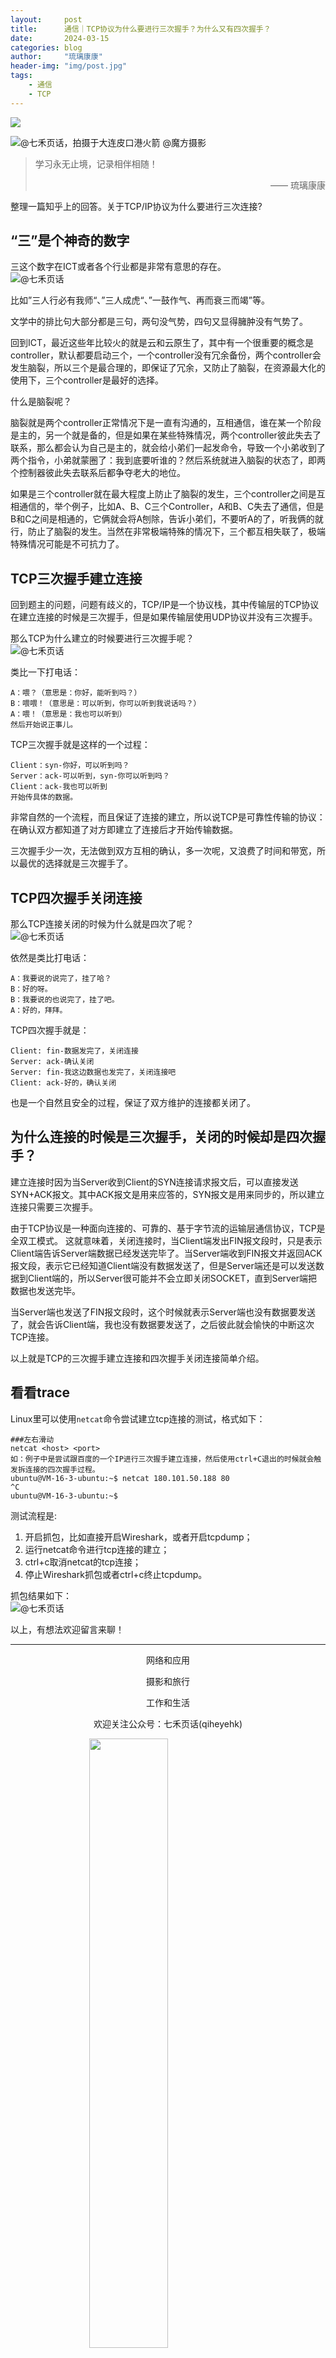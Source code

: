 ```yaml
---
layout:     post
title:      通信｜TCP协议为什么要进行三次握手？为什么又有四次握手？
date:       2024-03-15
categories: blog
author:     "琉璃康康"
header-img: "img/post.jpg"
tags:
    - 通信
    - TCP
---
```


<style>
img{
  display:block;
  margin:0
  auto;
}
</style>

<meta name="referrer" content="never">

![][0]

![@七禾页话，拍摄于大连皮口港火箭 @魔方摄影][1]

> 学习永无止境，记录相伴相随！
> <p align="right">—— 琉璃康康</p>

整理一篇知乎上的回答。关于TCP/IP协议为什么要进行三次连接?

## “三”是个神奇的数字

三这个数字在ICT或者各个行业都是非常有意思的存在。
![@七禾页话][2]

比如”三人行必有我师“、”三人成虎“、”一鼓作气、再而衰三而竭”等。

文学中的排比句大部分都是三句，两句没气势，四句又显得臃肿没有气势了。

回到ICT，最近这些年比较火的就是云和云原生了，其中有一个很重要的概念是controller，默认都要启动三个，一个controller没有冗余备份，两个controller会发生脑裂，所以三个是最合理的，即保证了冗余，又防止了脑裂，在资源最大化的使用下，三个controller是最好的选择。

什么是脑裂呢？

脑裂就是两个controller正常情况下是一直有沟通的，互相通信，谁在某一个阶段是主的，另一个就是备的，但是如果在某些特殊情况，两个controller彼此失去了联系，那么都会认为自己是主的，就会给小弟们一起发命令，导致一个小弟收到了两个指令，小弟就蒙圈了：我到底要听谁的？然后系统就进入脑裂的状态了，即两个控制器彼此失去联系后都争夺老大的地位。

如果是三个controller就在最大程度上防止了脑裂的发生，三个controller之间是互相通信的，举个例子，比如A、B、C三个Controller，A和B、C失去了通信，但是B和C之间是相通的，它俩就会将A刨除，告诉小弟们，不要听A的了，听我俩的就行，防止了脑裂的发生。当然在非常极端特殊的情况下，三个都互相失联了，极端特殊情况可能是不可抗力了。

## TCP三次握手建立连接

回到题主的问题，问题有歧义的，TCP/IP是一个协议栈，其中传输层的TCP协议在建立连接的时候是三次握手，但是如果传输层使用UDP协议并没有三次握手。

那么TCP为什么建立的时候要进行三次握手呢？
![@七禾页话][3]

类比一下打电话：
```
A：喂？（意思是：你好，能听到吗？）
B：喂喂！（意思是：可以听到，你可以听到我说话吗？）
A：喂！（意思是：我也可以听到）
然后开始说正事儿。
```

TCP三次握手就是这样的一个过程：
```
Client：syn-你好，可以听到吗？
Server：ack-可以听到，syn-你可以听到吗？
Client：ack-我也可以听到
开始传具体的数据。
```

非常自然的一个流程，而且保证了连接的建立，所以说TCP是可靠性传输的协议：在确认双方都知道了对方即建立了连接后才开始传输数据。

三次握手少一次，无法做到双方互相的确认，多一次呢，又浪费了时间和带宽，所以最优的选择就是三次握手了。

## TCP四次握手关闭连接

那么TCP连接关闭的时候为什么就是四次了呢？
![@七禾页话][4]

依然是类比打电话：
```
A：我要说的说完了，挂了哈？
B：好的呀。
B：我要说的也说完了，挂了吧。
A：好的，拜拜。
```

TCP四次握手就是：
```
Client: fin-数据发完了，关闭连接
Server: ack-确认关闭
Server: fin-我这边数据也发完了，关闭连接吧
Client: ack-好的，确认关闭
```

也是一个自然且安全的过程，保证了双方维护的连接都关闭了。

## 为什么连接的时候是三次握手，关闭的时候却是四次握手？

建立连接时因为当Server收到Client的SYN连接请求报文后，可以直接发送SYN+ACK报文。其中ACK报文是用来应答的，SYN报文是用来同步的，所以建立连接只需要三次握手。

由于TCP协议是一种面向连接的、可靠的、基于字节流的运输层通信协议，TCP是全双工模式。
这就意味着，关闭连接时，当Client端发出FIN报文段时，只是表示Client端告诉Server端数据已经发送完毕了。当Server端收到FIN报文并返回ACK报文段，表示它已经知道Client端没有数据发送了，但是Server端还是可以发送数据到Client端的，所以Server很可能并不会立即关闭SOCKET，直到Server端把数据也发送完毕。

当Server端也发送了FIN报文段时，这个时候就表示Server端也没有数据要发送了，就会告诉Client端，我也没有数据要发送了，之后彼此就会愉快的中断这次TCP连接。

以上就是TCP的三次握手建立连接和四次握手关闭连接简单介绍。

## 看看trace

Linux里可以使用`netcat`命令尝试建立tcp连接的测试，格式如下：
```
###左右滑动
netcat <host> <port>
如：例子中是尝试跟百度的一个IP进行三次握手建立连接，然后使用ctrl+C退出的时候就会触发拆连接的四次握手过程。
ubuntu@VM-16-3-ubuntu:~$ netcat 180.101.50.188 80
^C
ubuntu@VM-16-3-ubuntu:~$ 
```

测试流程是:
1. 开启抓包，比如直接开启Wireshark，或者开启tcpdump；
2. 运行netcat命令进行tcp连接的建立；
3. ctrl+c取消netcat的tcp连接；
4. 停止Wireshark抓包或者ctrl+c终止tcpdump。

抓包结果如下：
![@七禾页话][5]

以上，有想法欢迎留言来聊！

------------
<p align="center">网络和应用</p>
<p align="center">摄影和旅行</p>
<p align="center">工作和生活</p>
<p align="center">欢迎关注公众号：七禾页话(qiheyehk)</p>
<img src="https://mmbiz.qpic.cn/mmbiz_jpg/QqiaFS6NT0eAaCjLpPgUZricqK7lIOO3hYEYIbjibRlYaiaTsib0reaQfQTmaibVw2QqZLibBWpCHJdg0v3V7yX8sQgWw/0?wx_fmt=jpeg" width="50%"/>


[0]: http://mmbiz.qpic.cn/mmbiz_gif/QqiaFS6NT0eCHicr2j8v4oD4rClUscedr9r55alibqTP1e9kss3HO7voULLsEv4yicuFFy0IJJeLAzX88yzyU9VTgA/640?wx_fmt=gif


[1]: https://mmbiz.qpic.cn/mmbiz_jpg/QqiaFS6NT0eCIPabt0CnOZTSMZic7CBFkrCA3XA5NDS6Dnf3mMbicd05IxvOOxAkj1y4h8M1Bo8vGbBmbk3MrGbdg/640?wx_fmt=jpeg&amp;from=appmsg


[2]: https://mmbiz.qpic.cn/mmbiz_png/QqiaFS6NT0eCIPabt0CnOZTSMZic7CBFkrgICb93gsaF2nL75JzU1OSUfSFibpDwxLbS0pqhCcj8ddJFiaAJhWD88g/640?wx_fmt=png&amp;from=appmsg


[3]: https://mmbiz.qpic.cn/mmbiz_jpg/QqiaFS6NT0eCIPabt0CnOZTSMZic7CBFkrTrtFaIeUjMiaOynN4OXbg0KIekNaFVpK33zmpdeqD2K2jm1icvSuCWKQ/640?wx_fmt=jpeg&amp;from=appmsg


[4]: https://mmbiz.qpic.cn/mmbiz_jpg/QqiaFS6NT0eCIPabt0CnOZTSMZic7CBFkrBjmpmjwoL1qdjgHctYq9zHPWEUDmI5JAvksxw3SzcURRXfl7ZCDVRg/640?wx_fmt=jpeg&amp;from=appmsg


[5]: https://mmbiz.qpic.cn/mmbiz_png/QqiaFS6NT0eCIPabt0CnOZTSMZic7CBFkrgFLexFrTheuRLoCxwb6Q9EPeRjPvdgxRPc3s7VZD3ZQroRcuPBwldw/640?wx_fmt=png&amp;from=appmsg


